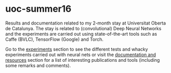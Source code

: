 # uoc-summer16
Results and documentation related to my 2-month stay at Universitat Oberta de Catalunya. The stay is related to (convolutional) Deep Neural Networks and the experiments are carried out using state-of-the-art tools such as Caffe (BVLC), TensorFlow (Google) and Torch.

Go to the [experiments](https://github.com/jsrois/uoc-summer16/edit/master/doc/experiments.md) section to see the different tests and whacky experiments carried out with neural nets or visit the [documentation and resources](https://github.com/jsrois/uoc-summer16/edit/master/doc/resources.md) section for a list of interesting publications and tools (including some remarks and comments). 
